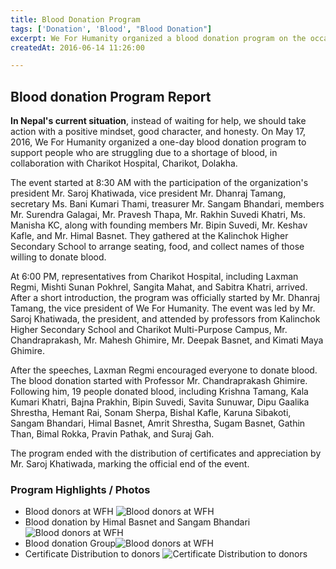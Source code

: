 ```yaml
---
title: Blood Donation Program
tags: ['Donation', 'Blood', "Blood Donation"]
excerpt: We For Humanity organized a blood donation program on the occasion of World Blood Donor Day on May 17, 2016, with the support of Charikot Hospital, Dolakha, where 19 individuals donated blood. The program was successfully completed with the presence and dedication of the organization’s officials, members, and guests.
createdAt: 2016-06-14 11:26:00

---
```


## Blood donation Program Report

**In Nepal's current situation**, instead of waiting for help, we should take action with a positive mindset, good character, and honesty. On May 17, 2016, We For Humanity organized a one-day blood donation program to support people who are struggling due to a shortage of blood, in collaboration with Charikot Hospital, Charikot, Dolakha.

The event started at 8:30 AM with the participation of the organization's president Mr. Saroj Khatiwada, vice president Mr. Dhanraj Tamang, secretary Ms. Bani Kumari Thami, treasurer Mr. Sangam Bhandari, members Mr. Surendra Galagai, Mr. Pravesh Thapa, Mr. Rakhin Suvedi Khatri, Ms. Manisha KC, along with founding members Mr. Bipin Suvedi, Mr. Keshav Kafle, and Mr. Himal Basnet. They gathered at the Kalinchok Higher Secondary School to arrange seating, food, and collect names of those willing to donate blood.

At 6:00 PM, representatives from Charikot Hospital, including Laxman Regmi, Mishti Sunan Pokhrel, Sangita Mahat, and Sabitra Khatri, arrived. After a short introduction, the program was officially started by Mr. Dhanraj Tamang, the vice president of We For Humanity. The event was led by Mr. Saroj Khatiwada, the president, and attended by professors from Kalinchok Higher Secondary School and Charikot Multi-Purpose Campus, Mr. Chandraprakash, Mr. Mahesh Ghimire, Mr. Deepak Basnet, and Kimati Maya Ghimire.

After the speeches, Laxman Regmi encouraged everyone to donate blood. The blood donation started with Professor Mr. Chandraprakash Ghimire. Following him, 19 people donated blood, including Krishna Tamang, Kala Kumari Khatri, Bajna Prakhin, Bipin Suvedi, Savita Sunuwar, Dipu Gaalika Shrestha, Hemant Rai, Sonam Sherpa, Bishal Kafle, Karuna Sibakoti, Sangam Bhandari, Himal Basnet, Amrit Shrestha, Sugam Basnet, Gathin Than, Bimal Rokka, Pravin Pathak, and Suraj Gah.

The program ended with the distribution of certificates and appreciation by Mr. Saroj Khatiwada, marking the official end of the event.

### Program Highlights / Photos

* Blood donors at WFH ![Blood donors at WFH](/images/programs/blood_donation_2073/all_blood_donors_at_wfh.jpg)
* Blood donation by Himal Basnet and Sangam Bhandari ![Blood donors at WFH](/images/programs/blood_donation_2073/blood_donated_by_himal_basnet_and_sangam_bhandari.JPG)
* Blood donation Group![Blood donors at WFH](/images/programs/blood_donation_2073/blood_donation_members_group_image.JPG)
* Certificate Distribution to donors ![Certificate Distribution to donors](/images/programs/blood_donation_2073/certificate_handover_to_blood_donars.JPG)
